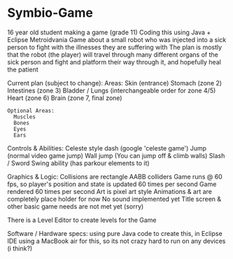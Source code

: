 # Symbio-Game
16 year old student making a game (grade 11)
Coding this using Java + Eclipse
Metroidvania Game about a small robot who was injected into a sick person to fight with the illnesses they are suffering with
The plan is mostly that the robot (the player) will travel through many different organs of the sick person and fight and platform their way through it, and hopefully heal the patient

Current plan (subject to change):
  Areas:
    Skin (entrance)
    Stomach (zone 2)
    Intestines (zone 3)
    Bladder / Lungs (interchangeable order for zone 4/5)
    Heart (zone 6)
    Brain (zone 7, final zone)
    
    Optional Areas:
      Muscles
      Bones
      Eyes
      Ears

Controls & Abilities:
  Celeste style dash (google 'celeste game')
  Jump (normal video game jump)
  Wall jump (You can jump off & climb walls)
  Slash / Sword Swing ability (has parkour elements to it)

Graphics & Logic:
  Collisions are rectangle AABB colliders
  Game runs @ 60 fps, so player's position and state is updated 60 times per second
  Game rendered 60 times per second
  Art is pixel art style
  Animations & art are completely place holder for now
  No sound implemented yet
  Title screen & other basic game needs are not met yet (sorry)

There is a Level Editor to create levels for the Game

Software / Hardware specs:
  using pure Java code to create this, in Eclipse IDE
  using a MacBook air for this, so its not crazy hard to run on any devices (i think?)

